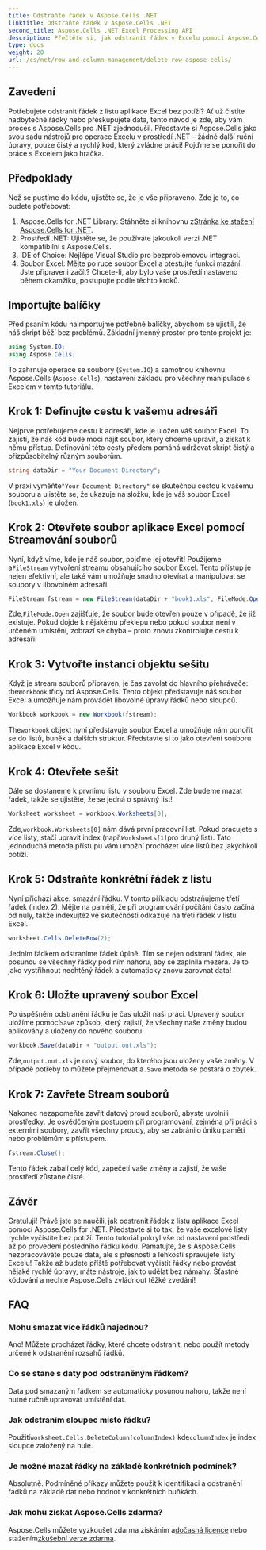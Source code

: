 ```yaml
---
title: Odstraňte řádek v Aspose.Cells .NET
linktitle: Odstraňte řádek v Aspose.Cells .NET
second_title: Aspose.Cells .NET Excel Processing API
description: Přečtěte si, jak odstranit řádek v Excelu pomocí Aspose.Cells for .NET. Tento podrobný průvodce pokrývá předpoklady, import kódu a podrobný návod pro bezproblémovou manipulaci s daty.
type: docs
weight: 20
url: /cs/net/row-and-column-management/delete-row-aspose-cells/
---
```

## Zavedení
Potřebujete odstranit řádek z listu aplikace Excel bez potíží? Ať už čistíte nadbytečné řádky nebo přeskupujete data, tento návod je zde, aby vám proces s Aspose.Cells pro .NET zjednodušil. Představte si Aspose.Cells jako svou sadu nástrojů pro operace Excelu v prostředí .NET – žádné další ruční úpravy, pouze čistý a rychlý kód, který zvládne práci! Pojďme se ponořit do práce s Excelem jako hračka.
## Předpoklady
Než se pustíme do kódu, ujistěte se, že je vše připraveno. Zde je to, co budete potřebovat:
1.  Aspose.Cells for .NET Library: Stáhněte si knihovnu z[Stránka ke stažení Aspose.Cells for .NET](https://releases.aspose.com/cells/net/).  
2. Prostředí .NET: Ujistěte se, že používáte jakoukoli verzi .NET kompatibilní s Aspose.Cells.
3. IDE of Choice: Nejlépe Visual Studio pro bezproblémovou integraci.
4. Soubor Excel: Mějte po ruce soubor Excel a otestujte funkci mazání.
Jste připraveni začít? Chcete-li, aby bylo vaše prostředí nastaveno během okamžiku, postupujte podle těchto kroků.
## Importujte balíčky
Před psaním kódu naimportujme potřebné balíčky, abychom se ujistili, že náš skript běží bez problémů. Základní jmenný prostor pro tento projekt je:
```csharp
using System.IO;
using Aspose.Cells;
```
To zahrnuje operace se soubory (`System.IO`) a samotnou knihovnu Aspose.Cells (`Aspose.Cells`), nastavení základu pro všechny manipulace s Excelem v tomto tutoriálu.
## Krok 1: Definujte cestu k vašemu adresáři
Nejprve potřebujeme cestu k adresáři, kde je uložen váš soubor Excel. To zajistí, že náš kód bude moci najít soubor, který chceme upravit, a získat k němu přístup. Definování této cesty předem pomáhá udržovat skript čistý a přizpůsobitelný různým souborům.
```csharp
string dataDir = "Your Document Directory";
```
 V praxi vyměňte`"Your Document Directory"` se skutečnou cestou k vašemu souboru a ujistěte se, že ukazuje na složku, kde je váš soubor Excel (`book1.xls`) je uložen.
## Krok 2: Otevřete soubor aplikace Excel pomocí Streamování souborů
 Nyní, když víme, kde je náš soubor, pojďme jej otevřít! Použijeme a`FileStream` vytvoření streamu obsahujícího soubor Excel. Tento přístup je nejen efektivní, ale také vám umožňuje snadno otevírat a manipulovat se soubory v libovolném adresáři.
```csharp
FileStream fstream = new FileStream(dataDir + "book1.xls", FileMode.Open);
```
 Zde,`FileMode.Open` zajišťuje, že soubor bude otevřen pouze v případě, že již existuje. Pokud dojde k nějakému překlepu nebo pokud soubor není v určeném umístění, zobrazí se chyba – proto znovu zkontrolujte cestu k adresáři!
## Krok 3: Vytvořte instanci objektu sešitu
 Když je stream souborů připraven, je čas zavolat do hlavního přehrávače: the`Workbook` třídy od Aspose.Cells. Tento objekt představuje náš soubor Excel a umožňuje nám provádět libovolné úpravy řádků nebo sloupců.
```csharp
Workbook workbook = new Workbook(fstream);
```
 The`workbook` objekt nyní představuje soubor Excel a umožňuje nám ponořit se do listů, buněk a dalších struktur. Představte si to jako otevření souboru aplikace Excel v kódu.
## Krok 4: Otevřete sešit
Dále se dostaneme k prvnímu listu v souboru Excel. Zde budeme mazat řádek, takže se ujistěte, že se jedná o správný list!
```csharp
Worksheet worksheet = workbook.Worksheets[0];
```
 Zde,`workbook.Worksheets[0]` nám dává první pracovní list. Pokud pracujete s více listy, stačí upravit index (např.`Worksheets[1]`pro druhý list). Tato jednoduchá metoda přístupu vám umožní procházet více listů bez jakýchkoli potíží.
## Krok 5: Odstraňte konkrétní řádek z listu
 Nyní přichází akce: smazání řádku. V tomto příkladu odstraňujeme třetí řádek (index 2). Mějte na paměti, že při programování počítání často začíná od nuly, takže indexujte`2` ve skutečnosti odkazuje na třetí řádek v listu Excel.
```csharp
worksheet.Cells.DeleteRow(2);
```
Jedním řádkem odstraníme řádek úplně. Tím se nejen odstraní řádek, ale posunou se všechny řádky pod ním nahoru, aby se zaplnila mezera. Je to jako vystřihnout nechtěný řádek a automaticky znovu zarovnat data!
## Krok 6: Uložte upravený soubor Excel
 Po úspěšném odstranění řádku je čas uložit naši práci. Upravený soubor uložíme pomocí`Save` způsob, který zajistí, že všechny naše změny budou aplikovány a uloženy do nového souboru.
```csharp
workbook.Save(dataDir + "output.out.xls");
```
 Zde,`output.out.xls` je nový soubor, do kterého jsou uloženy vaše změny. V případě potřeby to můžete přejmenovat a`.Save` metoda se postará o zbytek.
## Krok 7: Zavřete Stream souborů
Nakonec nezapomeňte zavřít datový proud souborů, abyste uvolnili prostředky. Je osvědčeným postupem při programování, zejména při práci s externími soubory, zavřít všechny proudy, aby se zabránilo úniku paměti nebo problémům s přístupem.
```csharp
fstream.Close();
```
Tento řádek zabalí celý kód, zapečetí vaše změny a zajistí, že vaše prostředí zůstane čisté.
## Závěr
Gratuluji! Právě jste se naučili, jak odstranit řádek z listu aplikace Excel pomocí Aspose.Cells for .NET. Představte si to tak, že vaše excelové listy rychle vyčistíte bez potíží. Tento tutoriál pokryl vše od nastavení prostředí až po provedení posledního řádku kódu. Pamatujte, že s Aspose.Cells nezpracováváte pouze data, ale s přesností a lehkostí spravujete listy Excelu!
Takže až budete příště potřebovat vyčistit řádky nebo provést nějaké rychlé úpravy, máte nástroje, jak to udělat bez námahy. Šťastné kódování a nechte Aspose.Cells zvládnout těžké zvedání!
## FAQ
### Mohu smazat více řádků najednou?  
Ano! Můžete procházet řádky, které chcete odstranit, nebo použít metody určené k odstranění rozsahů řádků.
### Co se stane s daty pod odstraněným řádkem?  
Data pod smazaným řádkem se automaticky posunou nahoru, takže není nutné ručně upravovat umístění dat.
### Jak odstraním sloupec místo řádku?  
 Použití`worksheet.Cells.DeleteColumn(columnIndex)` kde`columnIndex` je index sloupce založený na nule.
### Je možné mazat řádky na základě konkrétních podmínek?  
Absolutně. Podmíněné příkazy můžete použít k identifikaci a odstranění řádků na základě dat nebo hodnot v konkrétních buňkách.
### Jak mohu získat Aspose.Cells zdarma?  
 Aspose.Cells můžete vyzkoušet zdarma získáním a[dočasná licence](https://purchase.aspose.com/temporary-license/) nebo stažením[zkušební verze zdarma](https://releases.aspose.com/).
